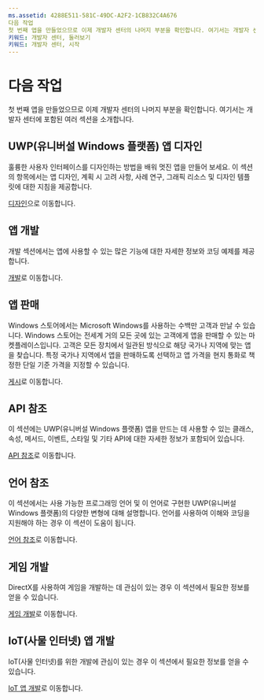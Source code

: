 ```yaml
---
ms.assetid: 4288E511-581C-49DC-A2F2-1CB832C4A676
다음 작업
첫 번째 앱을 만들었으므로 이제 개발자 센터의 나머지 부분을 확인합니다. 여기서는 개발자 센터에 포함된 여러 섹션을 소개합니다.'
키워드: 개발자 센터, 둘러보기
키워드: 개발자 센터, 시작
---
```

# 다음 작업

첫 번째 앱을 만들었으므로 이제 개발자 센터의 나머지 부분을 확인합니다. 여기서는 개발자 센터에 포함된 여러 섹션을 소개합니다.

## UWP(유니버설 Windows 플랫폼) 앱 디자인


훌륭한 사용자 인터페이스를 디자인하는 방법을 배워 멋진 앱을 만들어 보세요. 이 섹션의 항목에서는 앱 디자인, 계획 시 고려 사항, 사례 연구, 그래픽 리소스 및 디자인 템플릿에 대한 지침을 제공합니다.

[디자인](http://go.microsoft.com/fwlink/p/?LinkId=533896)으로 이동합니다.

## 앱 개발


개발 섹션에서는 앱에 사용할 수 있는 많은 기능에 대한 자세한 정보와 코딩 예제를 제공합니다.

[개발](http://go.microsoft.com/fwlink/p/?LinkId=529575)로 이동합니다.

## 앱 판매


Windows 스토어에서는 Microsoft Windows를 사용하는 수백만 고객과 만날 수 있습니다. Windows 스토어는 전세계 거의 모든 곳에 있는 고객에게 앱을 판매할 수 있는 마켓플레이스입니다. 고객은 모든 장치에서 일관된 방식으로 해당 국가나 지역에 맞는 앱을 찾습니다. 특정 국가나 지역에서 앱을 판매하도록 선택하고 앱 가격을 현지 통화로 책정한 단일 기준 가격을 지정할 수 있습니다.

[게시](http://go.microsoft.com/fwlink/p/?linkid=268275)로 이동합니다.

## API 참조


이 섹션에는 UWP(유니버설 Windows 플랫폼) 앱을 만드는 데 사용할 수 있는 클래스, 속성, 메서드, 이벤트, 스타일 및 기타 API에 대한 자세한 정보가 포함되어 있습니다.

[API 참조](https://msdn.microsoft.com/en-us/library/windows/apps/br211369.aspx)로 이동합니다.

## 언어 참조


이 섹션에서는 사용 가능한 프로그래밍 언어 및 이 언어로 구현한 UWP(유니버설 Windows 플랫폼)의 다양한 변형에 대해 설명합니다. 언어를 사용하여 이해와 코딩을 지원해야 하는 경우 이 섹션이 도움이 됩니다.

[언어 참조](http://go.microsoft.com/fwlink/p/?LinkId=534184)로 이동합니다.

## 게임 개발


DirectX를 사용하여 게임을 개발하는 데 관심이 있는 경우 이 섹션에서 필요한 정보를 얻을 수 있습니다.

[게임 개발](http://go.microsoft.com/fwlink/p/?LinkId=534184)로 이동합니다.

## IoT(사물 인터넷) 앱 개발


IoT(사물 인터넷)를 위한 개발에 관심이 있는 경우 이 섹션에서 필요한 정보를 얻을 수 있습니다.

[IoT 앱 개발](http://go.microsoft.com/fwlink/p/?LinkId=534186)로 이동합니다.

 

 






<!--HONumber=Mar16_HO1-->



